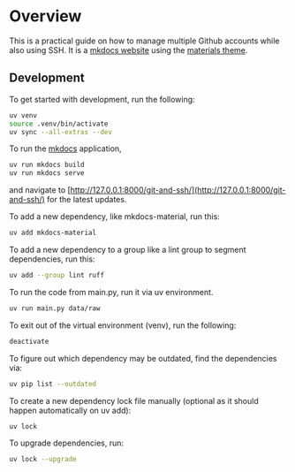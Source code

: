 # Overview

This is a practical guide on how to manage multiple Github accounts while also using SSH. It is a [mkdocs website](https://www.mkdocs.org/) using the [materials theme](https://squidfunk.github.io/mkdocs-material/creating-your-site/).

## Development

To get started with development, run the following:

```bash
uv venv
source .venv/bin/activate
uv sync --all-extras --dev
```

To run the [mkdocs](https://www.mkdocs.org/) application,

```bash
uv run mkdocs build
uv run mkdocs serve
```

and navigate to [http://127.0.0.1:8000/git-and-ssh/](http://127.0.0.1:8000/git-and-ssh/) for the latest updates.

To add a new dependency, like mkdocs-material, run this:

```bash
uv add mkdocs-material
```

To add a new dependency to a group like a lint group to segment dependencies, run this:

```bash
uv add --group lint ruff
```

To run the code from main.py, run it via uv environment.

```bash
uv run main.py data/raw
```

To exit out of the virtual environment (venv), run the following:

```bash
deactivate
```

To figure out which dependency may be outdated, find the dependencies via:

```bash
uv pip list --outdated
```

To create a new dependency lock file manually (optional as it should happen automatically on uv add):

```bash
uv lock
```

To upgrade dependencies, run:

```bash
uv lock --upgrade
```
